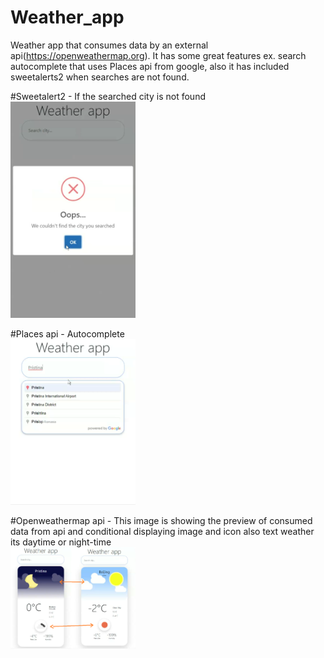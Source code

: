 # Weather_app
Weather app that consumes data by an external api(https://openweathermap.org). It has some great features ex. 
search autocomplete that uses Places api from google, also it has included sweetalerts2 when searches are not found.

#Sweetalert2 - If the searched city is not found <br>
<img src="public/img/error.png" width="200">

#Places api - Autocomplete <br>
<img src="public/img/autocomplete.png" width="200">

#Openweathermap api - This image is showing the preview of consumed data from api and conditional displaying image and icon also text weather its daytime or night-time <br>
<img src="public/img/daynnight.png" width="200">
